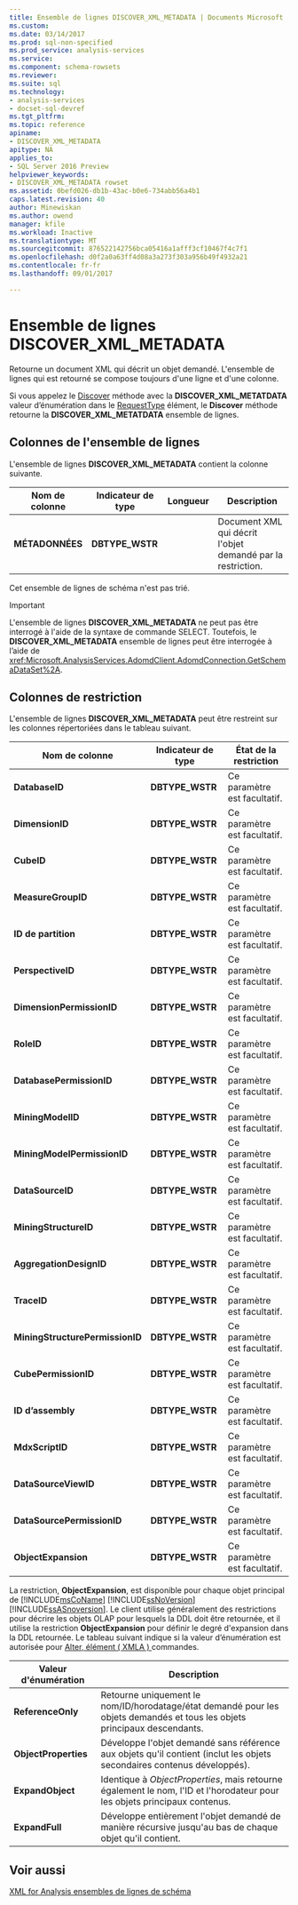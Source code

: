 ```yaml
---
title: Ensemble de lignes DISCOVER_XML_METADATA | Documents Microsoft
ms.custom: 
ms.date: 03/14/2017
ms.prod: sql-non-specified
ms.prod_service: analysis-services
ms.service: 
ms.component: schema-rowsets
ms.reviewer: 
ms.suite: sql
ms.technology:
- analysis-services
- docset-sql-devref
ms.tgt_pltfrm: 
ms.topic: reference
apiname:
- DISCOVER_XML_METADATA
apitype: NA
applies_to:
- SQL Server 2016 Preview
helpviewer_keywords:
- DISCOVER_XML_METADATA rowset
ms.assetid: 0befd026-db1b-43ac-b0e6-734abb56a4b1
caps.latest.revision: 40
author: Minewiskan
ms.author: owend
manager: kfile
ms.workload: Inactive
ms.translationtype: MT
ms.sourcegitcommit: 876522142756bca05416a1afff3cf10467f4c7f1
ms.openlocfilehash: d0f2a0a63ff4d08a3a273f303a956b49f4932a21
ms.contentlocale: fr-fr
ms.lasthandoff: 09/01/2017

---
```

# <a name="discoverxmlmetadata-rowset"></a>Ensemble de lignes DISCOVER_XML_METADATA
  Retourne un document XML qui décrit un objet demandé. L'ensemble de lignes qui est retourné se compose toujours d'une ligne et d'une colonne.  
  
 Si vous appelez le [Discover](../../../analysis-services/xmla/xml-elements-methods-discover.md) méthode avec la **DISCOVER_XML_METATDATA** valeur d’énumération dans le [RequestType](../../../analysis-services/xmla/xml-elements-properties/requesttype-element-xmla.md) élément, le **Discover** méthode retourne la **DISCOVER_XML_METATDATA** ensemble de lignes.  
  
## <a name="rowset-columns"></a>Colonnes de l'ensemble de lignes  
 L'ensemble de lignes **DISCOVER_XML_METADATA** contient la colonne suivante.  
  
|Nom de colonne|Indicateur de type|Longueur| Description|  
|-----------------|--------------------|------------|-----------------|  
|**MÉTADONNÉES**|**DBTYPE_WSTR**||Document XML qui décrit l'objet demandé par la restriction.|  
  
 Cet ensemble de lignes de schéma n'est pas trié.  
  
> [!IMPORTANT]  
>  L'ensemble de lignes **DISCOVER_XML_METADATA** ne peut pas être interrogé à l'aide de la syntaxe de commande SELECT. Toutefois, le **DISCOVER_XML_METADATA** ensemble de lignes peut être interrogée à l’aide de <xref:Microsoft.AnalysisServices.AdomdClient.AdomdConnection.GetSchemaDataSet%2A>.  
  
## <a name="restriction-columns"></a>Colonnes de restriction  
 L'ensemble de lignes **DISCOVER_XML_METADATA** peut être restreint sur les colonnes répertoriées dans le tableau suivant.  
  
|Nom de colonne|Indicateur de type|État de la restriction|  
|-----------------|--------------------|-----------------------|  
|**DatabaseID**|**DBTYPE_WSTR**|Ce paramètre est facultatif.|  
|**DimensionID**|**DBTYPE_WSTR**|Ce paramètre est facultatif.|  
|**CubeID**|**DBTYPE_WSTR**|Ce paramètre est facultatif.|  
|**MeasureGroupID**|**DBTYPE_WSTR**|Ce paramètre est facultatif.|  
|**ID de partition**|**DBTYPE_WSTR**|Ce paramètre est facultatif.|  
|**PerspectiveID**|**DBTYPE_WSTR**|Ce paramètre est facultatif.|  
|**DimensionPermissionID**|**DBTYPE_WSTR**|Ce paramètre est facultatif.|  
|**RoleID**|**DBTYPE_WSTR**|Ce paramètre est facultatif.|  
|**DatabasePermissionID**|**DBTYPE_WSTR**|Ce paramètre est facultatif.|  
|**MiningModelID**|**DBTYPE_WSTR**|Ce paramètre est facultatif.|  
|**MiningModelPermissionID**|**DBTYPE_WSTR**|Ce paramètre est facultatif.|  
|**DataSourceID**|**DBTYPE_WSTR**|Ce paramètre est facultatif.|  
|**MiningStructureID**|**DBTYPE_WSTR**|Ce paramètre est facultatif.|  
|**AggregationDesignID**|**DBTYPE_WSTR**|Ce paramètre est facultatif.|  
|**TraceID**|**DBTYPE_WSTR**|Ce paramètre est facultatif.|  
|**MiningStructurePermissionID**|**DBTYPE_WSTR**|Ce paramètre est facultatif.|  
|**CubePermissionID**|**DBTYPE_WSTR**|Ce paramètre est facultatif.|  
|**ID d’assembly**|**DBTYPE_WSTR**|Ce paramètre est facultatif.|  
|**MdxScriptID**|**DBTYPE_WSTR**|Ce paramètre est facultatif.|  
|**DataSourceViewID**|**DBTYPE_WSTR**|Ce paramètre est facultatif.|  
|**DataSourcePermissionID**|**DBTYPE_WSTR**|Ce paramètre est facultatif.|  
|**ObjectExpansion**|**DBTYPE_WSTR**|Ce paramètre est facultatif.|  
  
 La restriction, **ObjectExpansion**, est disponible pour chaque objet principal de [!INCLUDE[msCoName](../../../includes/msconame-md.md)] [!INCLUDE[ssNoVersion](../../../includes/ssnoversion-md.md)] [!INCLUDE[ssASnoversion](../../../includes/ssasnoversion-md.md)]. Le client utilise généralement des restrictions pour décrire les objets OLAP pour lesquels la DDL doit être retournée, et il utilise la restriction **ObjectExpansion** pour définir le degré d'expansion dans la DDL retournée. Le tableau suivant indique si la valeur d’énumération est autorisée pour [Alter, élément &#40; XMLA &#41; ](../../../analysis-services/xmla/xml-elements-commands/alter-element-xmla.md) commandes.  
  
|Valeur d'énumération| Description|  
|-----------------------|-----------------|  
|**ReferenceOnly**|Retourne uniquement le nom/ID/horodatage/état demandé pour les objets demandés et tous les objets principaux descendants.|  
|**ObjectProperties**|Développe l'objet demandé sans référence aux objets qu'il contient (inclut les objets secondaires contenus développés).|  
|**ExpandObject**|Identique à *ObjectProperties*, mais retourne également le nom, l'ID et l'horodateur pour les objets principaux contenus.|  
|**ExpandFull**|Développe entièrement l'objet demandé de manière récursive jusqu'au bas de chaque objet qu'il contient.|  
  
## <a name="see-also"></a>Voir aussi  
 [XML for Analysis ensembles de lignes de schéma](../../../analysis-services/schema-rowsets/xml/xml-for-analysis-schema-rowsets.md)  
  
  


